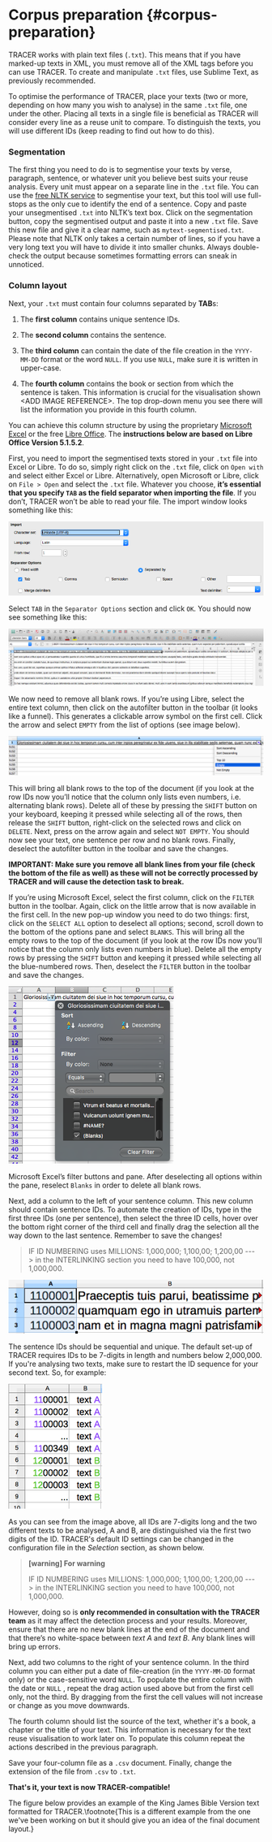 # Corpus preparation {#corpus-preparation}

TRACER works with plain text files \(`.txt`\). This means that if you have marked-up texts in XML, you must remove all of the XML tags before you can use TRACER. To create and manipulate `.txt` files, use Sublime Text, as previously recommended.

To optimise the performance of TRACER, place your texts \(two or more, depending on how many you wish to analyse\) in the same `.txt` file, one under the other. Placing all texts in a single file is beneficial as TRACER will consider every line as a reuse unit to compare. To distinguish the texts, you will use different IDs \(keep reading to find out how to do this\).

### Segmentation

The first thing you need to do is to segmentise your texts by verse, paragraph, sentence, or whatever unit you believe best suits your reuse analysis. Every unit must appear on a separate line in the `.txt` file. You can use the [free NLTK service](http://textanalysisonline.com/nltk-sentence-segmentation) to segmentise your text, but this tool will use full-stops as the only cue to identify the end of a sentence. Copy and paste your unsegmentised `.txt` into NLTK’s text box. Click on the segmentation button, copy the segmentised output and paste it into a new `.txt` file. Save this new file and give it a clear name, such as `mytext-segmentised.txt`. Please note that NLTK only takes a certain number of lines, so if you have a very long text you will have to divide it into smaller chunks. Always double-check the output because sometimes formatting errors can sneak in unnoticed.

### Column layout

Next, your `.txt` must contain four columns separated by **TAB**s:

1. The **first column** contains unique sentence IDs.
2. The **second column** contains the sentence.

3. The **third column** can contain the date of the file creation in the `YYYY-MM-DD` format or the word `NULL`. If you use `NULL`, make sure it is written in upper-case.

4. The **fourth column** contains the book or section from which the sentence is taken. This information is crucial for the visualisation shown &lt;ADD IMAGE REFERENCE&gt;. The top drop-down menu you see there will list the information you provide in this fourth column.

You can achieve this column structure by using the proprietary [Microsoft Excel](https://products.office.com/en/excel) or the free [Libre Office](https://www.libreoffice.org/download/libreoffice-fresh/). The **instructions below are based on Libre Office Version 5.1.5.2**.

First, you need to import the segmentised texts stored in your `.txt` file into Excel or Libre. To do so, simply right click on the `.txt` file, click on `Open with` and select either Excel or Libre. Alternatively, open Microsoft or Libre, click on `File > Open` and select the `.txt` file. Whatever you choose, **it’s essential that you specify **`TAB`** as the field separator when importing the file**. If you don’t, TRACER won’t be able to read your file. The import window looks something like this:

![tab](/assets/libre-tab.png "Libre file import window. Select \`TAB\` as the field separator.")

Select `TAB` in the `Separator Options` section and click `OK`. You should now see something like this:

![segment](/assets/libre.png "How a segmentised text first appears in Libre Office.")

We now need to remove all blank rows. If you’re using Libre, select the entire text column, then click on the autofilter button in the toolbar \(it looks like a funnel\). This generates a clickable arrow symbol on the first cell. Click the arrow and select `EMPTY` from the list of options \(see image below\).

![empty](/assets/librefilter.png "Select all empty lines in the file.")

This will bring all blank rows to the top of the document \(if you look at the row IDs now you’ll notice that the column only lists even numbers, i.e. alternating blank rows\). Delete all of these by pressing the `SHIFT` button on your keyboard, keeping it pressed while selecting all of the rows, then release the `SHIFT` button, right-click on the selected rows and click on `DELETE`. Next, press on the arrow again and select `NOT EMPTY`. You should now see your text, one sentence per row and no blank rows. Finally, deselect the autofilter button in the toolbar and save the changes.

**IMPORTANT: Make sure you remove all blank lines from your file \(check the bottom of the file as well\) as these will not be correctly processed by TRACER and will cause the detection task to break.**

If you’re using Microsoft Excel, select the first column, click on the `FILTER` button in the toolbar. Again, click on the little arrow that is now available in the first cell. In the new pop-up window you need to do two things: first, click on the `SELECT ALL` option to deselect all options; second, scroll down to the bottom of the options pane and select `BLANKS`. This will bring all the empty rows to the top of the document \(if you look at the row IDs now you’ll notice that the column only lists even numbers in blue\). Delete all the empty rows by pressing the `SHIFT` button and keeping it pressed while selecting all the blue-numbered rows. Then, deselect the `FILTER` button in the toolbar and save the changes.

![blank](/assets/excel_filter_blanks.png "Select all blank lines in the file.")

Microsoft Excel’s filter buttons and pane. After deselecting all options within the pane, reselect `Blanks` in order to delete all blank rows.

Next, add a column to the left of your sentence column. This new column should contain sentence IDs. To automate the creation of IDs, type in the first three IDs \(one per sentence\), then select the three ID cells, hover over the bottom right corner of the third cell and finally drag the selection all the way down to the last sentence. Remember to save the changes!

> IF ID NUMBERING uses MILLIONS: 1,000,000; 1,100,00; 1,200,00 ---&gt; in the INTERLINKING section you need to have 100,000, not 1,000,000.

![ids](/assets/ID-column.png "The first three IDs are typed in manually. The rest are automatically generated by dragging the selection to the last sentence in the document. To drag, grab the bottom-right corner of the third cell in the ID column.")

The sentence IDs should be sequential and unique. The default set-up of TRACER requires IDs to be 7-digits in length and numbers below 2,000,000. If you're analysing two texts, make sure to restart the ID sequence for your second text. So, for example:

![id2](/assets/id-2.png "Required segment ID formatting. Texts to be analysed are told apart by the first two digits in the ID.")


As you can see from the image above, all IDs are 7-digits long and the two different texts to be analysed, A and B, are distinguished via the first two digits of the ID. TRACER's default ID settings can be changed in the configuration file in the _Selection_ section, as shown below.

> **\[warning\] For warning**
>
> IF ID NUMBERING uses MILLIONS: 1,000,000; 1,100,00; 1,200,00 ---&gt; in the INTERLINKING section you need to have 100,000, not 1,000,000.

However, doing so is **only recommended in consultation with the TRACER team** as it may affect the detection process and your results. Moreover, ensure that there are no new blank lines at the end of the document and that there’s no white-space between _text A_ and _text B_. Any blank lines will bring up errors.

Next, add two columns to the right of your sentence column. In the third column you can either put a date of file-creation \(in the `YYYY-MM-DD` format only\) or the case-sensitive word `NULL`. To populate the entire column with the date or `NULL` , repeat the drag action used above but from the first cell only, not the third. By dragging from the first the cell values will not increase or change as you move downwards.

The fourth column should list the source of the text, whether it's a book, a chapter or the title of your text. This information is necessary for the text reuse visualisation to work later on. To populate this column repeat the actions described in the previous paragraph.

Save your four-column file as a `.csv` document. Finally, change the extension of the file from `.csv` to `.txt`.

**That's it, your text is now TRACER-compatible!**

The figure below provides an example of the King James Bible Version text formatted for TRACER.\footnote{This is a different example from the one we've been working on but it should give you an idea of the final document layout.}

